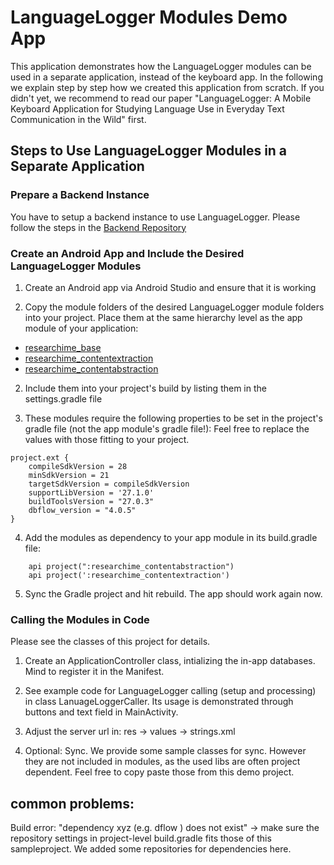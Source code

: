 # LanguageLogger Modules Demo App

This application demonstrates how the LanguageLogger modules can be used in a separate application, instead of the keyboard app. In the following we explain step by step how we created this application from scratch.
If you didn't yet, we recommend to read our paper "LanguageLogger: A Mobile Keyboard Application for Studying Language Use in Everyday Text Communication in the Wild" first.


## Steps to Use LanguageLogger Modules in a Separate Application

### Prepare a Backend Instance

You have to setup a backend instance to use LanguageLogger. Please follow the steps in the [Backend Repository](https://gitlab.lrz.de/languagelogger/languagelogger-backend)

### Create an Android App and Include the Desired LanguageLogger Modules

1. Create an Android app via Android Studio and ensure that it is working

2. Copy the module folders of the desired LanguageLogger module folders into your project. Place them at the same hierarchy level as the app module of your application:
* [researchime_base](https://gitlab.lrz.de/languagelogger/languagelogger-app/-/tree/master/researchime_base)
* [researchime_contentextraction](https://gitlab.lrz.de/languagelogger/languagelogger-app/-/tree/master/researchime_contentextraction)
* [researchime_contentabstraction](https://gitlab.lrz.de/languagelogger/languagelogger-app/-/tree/master/researchime_contentabstraction)

2. Include them into your project's build by listing them in the settings.gradle file

3. These modules require the following properties to be set in the project's gradle file (not the app module's gradle file!):
Feel free to replace the values with those fitting to your project.
```
project.ext {
    compileSdkVersion = 28
    minSdkVersion = 21
    targetSdkVersion = compileSdkVersion
    supportLibVersion = '27.1.0'
    buildToolsVersion = "27.0.3"
    dbflow_version = "4.0.5"
}
```

4. Add the modules as dependency to your app module in its build.gradle file:
```
    api project(":researchime_contentabstraction")
    api project(':researchime_contentextraction')
```

5. Sync the Gradle project and hit rebuild. The app should work again now.



### Calling the Modules in Code
Please see the classes of this project for details.

1. Create an ApplicationController class, intializing the in-app databases. Mind to register it in the Manifest.

2. See example code for LanguageLogger calling (setup and processing) in class LanuageLoggerCaller. Its usage is demonstrated through buttons and text field in MainActivity.
 
3. Adjust the server url in: res -> values -> strings.xml

4. Optional: Sync. We provide some sample classes for sync. However they are not included in modules, as the used libs are often project dependent. Feel free to copy paste those from this demo project.


## common problems:
Build error: "dependency xyz (e.g. dflow ) does not exist" -> make sure the repository settings in project-level build.gradle fits those of this sampleproject. We added some repositories for dependencies here.



